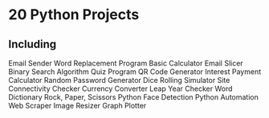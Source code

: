 # 20 Python Projects

## Including 

Email Sender
Word Replacement Program
Basic Calculator
Email Slicer
Binary Search Algorithm
Quiz Program
QR Code Generator
Interest Payment Calculator
Random Password Generator
Dice Rolling Simulator
Site Connectivity Checker
Currency Converter
Leap Year Checker
Word Dictionary
Rock, Paper, Scissors
Python Face Detection
Python Automation
Web Scraper
Image Resizer
Graph Plotter